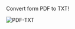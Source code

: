 Convert form PDF to TXT!

![PDF-TXT](https://github.com/user-attachments/assets/e78cf12a-9e78-414a-9799-7a7af7ea2363)
